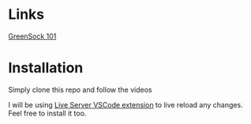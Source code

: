 # Links 

[GreenSock 101](https://ihatetomatoes.net/store/)

# Installation

Simply clone this repo and follow the videos

I will be using [Live Server VSCode extension](https://marketplace.visualstudio.com/items?itemName=ritwickdey.LiveServer) to live reload any changes. Feel free to install it too.